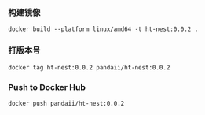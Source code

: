 ### 构建镜像

```
docker build --platform linux/amd64 -t ht-nest:0.0.2 .
```

### 打版本号

```
docker tag ht-nest:0.0.2 pandaii/ht-nest:0.0.2
```

### Push to Docker Hub

```
docker push pandaii/ht-nest:0.0.2
```
